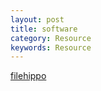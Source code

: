 ```yaml
---
layout: post
title: software
category: Resource
keywords: Resource
---
```


[filehippo](https://filehippo.com/zh/)

